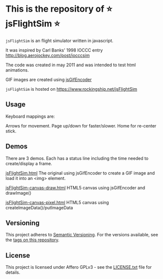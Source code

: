 # This is the repository of :star: jsFlightSim :star:

`jsFlightSim` is an flight simulator written in javascript.

It was inspired by Carl Banks' 1998 IOCCC entry http://blog.aerojockey.com/post/iocccsim

The code was created in may 2011 and was intended to test html animations.
 
GIF images are created using [jsGifEncoder](https://github.com/xyzzy/jsGifEncoder)

`jsFlightSim` is hosted on https://www.rockingship.net/jsFlightSim

## Usage

Keyboard mappings are:

Arrows for movement. 
Page up/down for faster/slower. 
Home for re-center stick. 

## Demos

There are 3 demos. Each has a status line including the time needed to create/display a frame.

[jsFlightSim.html](jsFlightSim.html)
The original using jsGifEncoder to create a GIF image and load it into an &lt;img&gt; element.

[jsFlightSim-canvas-draw.html](jsFlightSim-canvas-draw.html)
HTML5 canvas using jsGifEncoder and drawImage()

[jsFlightSim-canvas-pixel.html](jsFlightSim-canvas-pixel.html)
HTML5 canvas using createImageData()/putImageData

## Versioning

This project adheres to [Semantic Versioning](http://semver.org/spec/v2.0.0.html). 
For the versions available, see the [tags on this repository](https://github.com/xyzzy/jsFlightSim/tags).

## License

This project is licensed under Affero GPLv3 - see the [LICENSE.txt](LICENSE.txt) file for details.
